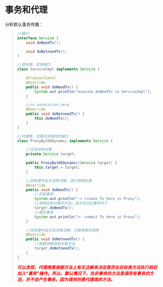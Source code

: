 # 事务和代理

分析默认事务传播：

> ```java
> //接口
> interface Service {
>     void doNeedTx();
> 
>     void doNotneedTx();
> }
> 
> //目标类，实现接口
> class ServiceImpl implements Service {
> 
>     @Transactional
>     @Override
>     public void doNeedTx() {
>         System.out.println("execute doNeedTx in ServiceImpl");
>     }
> 
>     //no annotation here
>     @Override
>     public void doNotneedTx() {
>         this.doNeedTx();
>     }
> }
> 
> //代理类，也要实现相同的接口
> class ProxyByJdkDynamic implements Service {
> 
>     //包含目标对象
>     private Service target;
> 
>     public ProxyByJdkDynamic(Service target) {
>         this.target = target;
>     }
> 
>     //目标类中此方法带注解，进行特殊处理
>     @Override
>     public void doNeedTx() {
>         //开启事务
>         System.out.println("-> create Tx here in Proxy");
>         //调用目标对象的方法，该方法已在事务中了
>         target.doNeedTx();
>         //提交事务
>         System.out.println("<- commit Tx here in Proxy");
>     }
> 
>     //目标类中此方法没有注解，只做简单的调用
>     @Override
>     public void doNotneedTx() {
>         //直接调用目标对象方法
>         target.doNotneedTx();
>     }
> }
> ```
>
> <font color='red'>***可以发现，代理类是根据方法上有无注解来决定是否在目标类方法执行前后加入“事务”操作。所以，默认情况下，在非事务的方法里调用有事务的方法，并不会产生事务，因为调用的是代理类的方法。***</font>